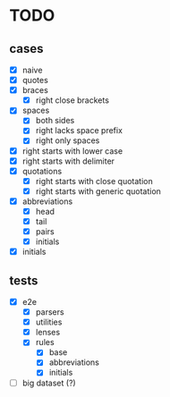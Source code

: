 # TODO

## cases

- [x] naive
- [x] quotes
- [x] braces
  - [x] right close brackets
- [x] spaces
  - [x] both sides
  - [x] right lacks space prefix
  - [x] right only spaces
- [x] right starts with lower case
- [x] right starts with delimiter
- [x] quotations
  - [x] right starts with close quotation
  - [x] right starts with generic quotation
- [x] abbreviations
  - [x] head
  - [x] tail
  - [x] pairs
  - [x] initials
- [x] initials

## tests

- [x] e2e
  - [x] parsers
  - [x] utilities
  - [x] lenses
  - [x] rules
    - [x] base
    - [x] abbreviations
    - [x] initials
- [ ] big dataset (?)
